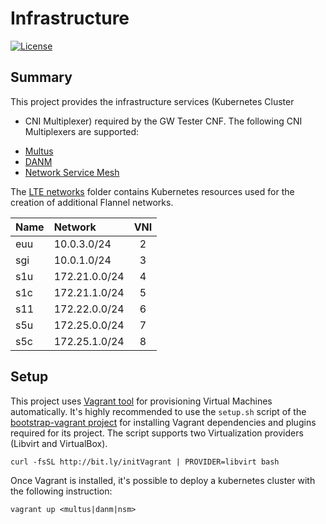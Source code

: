 # Infrastructure
[![License](https://img.shields.io/badge/License-Apache%202.0-blue.svg)](https://opensource.org/licenses/Apache-2.0)

## Summary

This project provides the infrastructure services (Kubernetes Cluster
+ CNI Multiplexer) required by the GW Tester CNF. The following
CNI Multiplexers are supported:

* [Multus][1]
* [DANM][2]
* [Network Service Mesh][3]

The [LTE networks](overlay/lte-networks) folder contains Kubernetes
resources used for the creation of additional Flannel networks.

| Name | Network       | VNI |
|:-----|:--------------|:---:|
| euu  | 10.0.3.0/24   | 2   |
| sgi  | 10.0.1.0/24   | 3   |
| s1u  | 172.21.0.0/24 | 4   |
| s1c  | 172.21.1.0/24 | 5   |
| s11  | 172.22.0.0/24 | 6   |
| s5u  | 172.25.0.0/24 | 7   |
| s5c  | 172.25.1.0/24 | 8   |

## Setup

This project uses [Vagrant tool][4] for provisioning Virtual Machines
automatically. It's highly recommended to use the  `setup.sh` script
of the [bootstrap-vagrant project][5] for installing Vagrant
dependencies and plugins required for its project. The script
supports two Virtualization providers (Libvirt and VirtualBox).

    curl -fsSL http://bit.ly/initVagrant | PROVIDER=libvirt bash

Once Vagrant is installed, it's possible to deploy a kubernetes
cluster with the following instruction:

    vagrant up <multus|danm|nsm>

[1]: https://github.com/intel/multus-cni
[2]: https://github.com/nokia/danm
[3]: https://github.com/networkservicemesh/networkservicemesh
[4]: https://www.vagrantup.com/
[5]: https://github.com/electrocucaracha/bootstrap-vagrant
